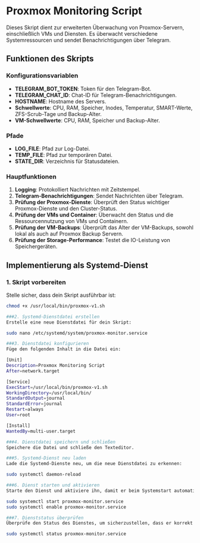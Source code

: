 # Proxmox Monitoring Script

Dieses Skript dient zur erweiterten Überwachung von Proxmox-Servern, einschließlich VMs und Diensten. Es überwacht verschiedene Systemressourcen und sendet Benachrichtigungen über Telegram.

## Funktionen des Skripts

### Konfigurationsvariablen
- **TELEGRAM_BOT_TOKEN**: Token für den Telegram-Bot.
- **TELEGRAM_CHAT_ID**: Chat-ID für Telegram-Benachrichtigungen.
- **HOSTNAME**: Hostname des Servers.
- **Schwellwerte**: CPU, RAM, Speicher, Inodes, Temperatur, SMART-Werte, ZFS-Scrub-Tage und Backup-Alter.
- **VM-Schwellwerte**: CPU, RAM, Speicher und Backup-Alter.

### Pfade
- **LOG_FILE**: Pfad zur Log-Datei.
- **TEMP_FILE**: Pfad zur temporären Datei.
- **STATE_DIR**: Verzeichnis für Statusdateien.

### Hauptfunktionen
1. **Logging**: Protokolliert Nachrichten mit Zeitstempel.
2. **Telegram-Benachrichtigungen**: Sendet Nachrichten über Telegram.
3. **Prüfung der Proxmox-Dienste**: Überprüft den Status wichtiger Proxmox-Dienste und den Cluster-Status.
4. **Prüfung der VMs und Container**: Überwacht den Status und die Ressourcennutzung von VMs und Containern.
5. **Prüfung der VM-Backups**: Überprüft das Alter der VM-Backups, sowohl lokal als auch auf Proxmox Backup Servern.
6. **Prüfung der Storage-Performance**: Testet die IO-Leistung von Speichergeräten.

## Implementierung als Systemd-Dienst

### 1. Skript vorbereiten
Stelle sicher, dass dein Skript ausführbar ist:
```bash
chmod +x /usr/local/bin/proxmox-v1.sh

###2. Systemd-Dienstdatei erstellen
Erstelle eine neue Dienstdatei für dein Skript:

sudo nano /etc/systemd/system/proxmox-monitor.service

###3. Dienstdatei konfigurieren
Füge den folgenden Inhalt in die Datei ein:

[Unit]
Description=Proxmox Monitoring Script
After=network.target

[Service]
ExecStart=/usr/local/bin/proxmox-v1.sh
WorkingDirectory=/usr/local/bin/
StandardOutput=journal
StandardError=journal
Restart=always
User=root

[Install]
WantedBy=multi-user.target

###4. Dienstdatei speichern und schließen
Speichere die Datei und schließe den Texteditor.

###5. Systemd-Dienst neu laden
Lade die Systemd-Dienste neu, um die neue Dienstdatei zu erkennen:

sudo systemctl daemon-reload

###6. Dienst starten und aktivieren
Starte den Dienst und aktiviere ihn, damit er beim Systemstart automatisch gestartet wird:

sudo systemctl start proxmox-monitor.service
sudo systemctl enable proxmox-monitor.service

###7. Dienststatus überprüfen
Überprüfe den Status des Dienstes, um sicherzustellen, dass er korrekt läuft:

sudo systemctl status proxmox-monitor.service
